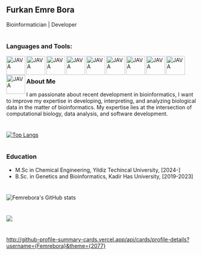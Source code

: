 ## Furkan Emre Bora

Bioinformatician | Developer 
#

### Languages and Tools:
<img align="left" alt="JAVA" width="50px" src="https://cdn.jsdelivr.net/gh/devicons/devicon/icons/python/python-original.svg" />
<img align="left" alt="JAVA" width="50px" src="https://cdn.jsdelivr.net/gh/devicons/devicon/icons/linux/linux-original.svg" />
<img align="left" alt="JAVA" width="50px" src="https://cdn.jsdelivr.net/gh/devicons/devicon/icons/bash/bash-plain.svg" />
<img align="left" alt="JAVA" width="50px" src="https://cdn.jsdelivr.net/gh/devicons/devicon/icons/github/github-original.svg" />
<img align="left" alt="JAVA" width="50px" src="https://cdn.jsdelivr.net/gh/devicons/devicon/icons/pycharm/pycharm-original.svg" />
<img align="left" alt="JAVA" width="50px" src="https://cdn.jsdelivr.net/gh/devicons/devicon/icons/jupyter/jupyter-original-wordmark.svg" />
<img align="left" alt="JAVA" width="50px" src="https://cdn.jsdelivr.net/gh/devicons/devicon/icons/visualstudio/visualstudio-plain.svg" />
<img align="left" alt="JAVA" width="50px" src="https://cdn.jsdelivr.net/gh/devicons/devicon/icons/r/r-original.svg" />
<img align="left" alt="JAVA" width="50px" src="https://cdn.jsdelivr.net/gh/devicons/devicon/icons/csharp/csharp-original.svg" />
<img align="left" alt="JAVA" width="50px" src="https://cdn.jsdelivr.net/gh/devicons/devicon/icons/git/git-original.svg" />


<br />

#

### About Me

I am passionate about recent development in bioinformatics, I want to improve my expertise in developing, interpreting, and analyzing biological data in the matter of bioinformatics. My expertise lies at the intersection of computational biology, data analysis, and software development.

#
[![Top Langs](https://github-readme-stats.vercel.app/api/top-langs/?username=femrebora)](https://github.com/anuraghazra/github-readme-stats)
#
### Education

- M.Sc in Chemical Engineering, Yildiz Techincal University, [2024-]
- B.Sc. in Genetics and Bioinformatics, Kadir Has University, [2019-2023]

#
![Femrebora's GitHub stats](https://github-readme-stats.vercel.app/api?username=Femrebora&show_icons=tru&theme=chartreuse-dark)

#

![](https://raw.githubusercontent.com/Femrebora/github-profile-summary-cards-example/master/profile-summary-card-output/gotham/0-profile-details.svg)


#
http://github-profile-summary-cards.vercel.app/api/cards/profile-details?username={Femrebora}&theme={2077}

#
